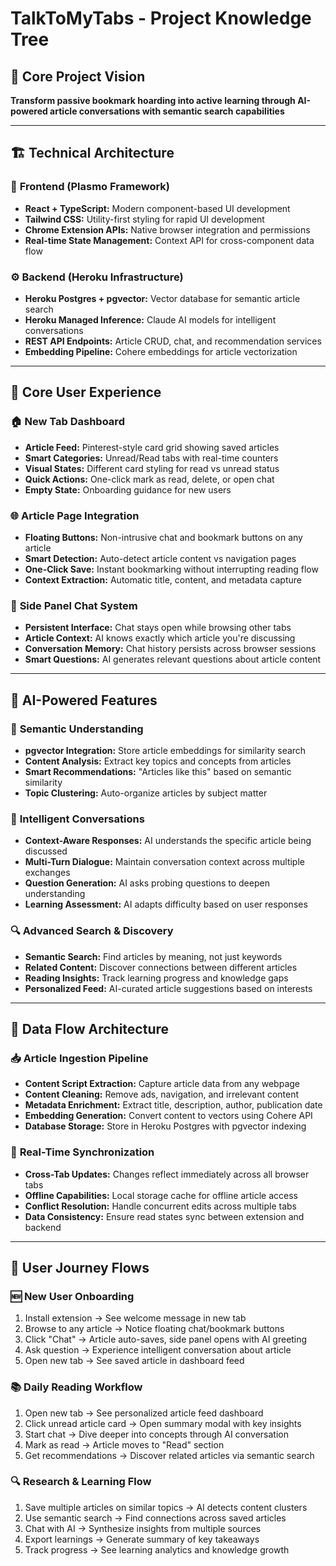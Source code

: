 # TalkToMyTabs - Project Knowledge Tree

## 🎯 **Core Project Vision**
**Transform passive bookmark hoarding into active learning through AI-powered article conversations with semantic search capabilities**

***

## 🏗️ **Technical Architecture**

### 🎨 **Frontend (Plasmo Framework)**
- **React + TypeScript:** Modern component-based UI development
- **Tailwind CSS:** Utility-first styling for rapid UI development
- **Chrome Extension APIs:** Native browser integration and permissions
- **Real-time State Management:** Context API for cross-component data flow

### ⚙️ **Backend (Heroku Infrastructure)**
- **Heroku Postgres + pgvector:** Vector database for semantic article search
- **Heroku Managed Inference:** Claude AI models for intelligent conversations  
- **REST API Endpoints:** Article CRUD, chat, and recommendation services
- **Embedding Pipeline:** Cohere embeddings for article vectorization

***

## 📱 **Core User Experience**

### 🏠 **New Tab Dashboard**
- **Article Feed:** Pinterest-style card grid showing saved articles
- **Smart Categories:** Unread/Read tabs with real-time counters
- **Visual States:** Different card styling for read vs unread status
- **Quick Actions:** One-click mark as read, delete, or open chat
- **Empty State:** Onboarding guidance for new users

### 🌐 **Article Page Integration** 
- **Floating Buttons:** Non-intrusive chat and bookmark buttons on any article
- **Smart Detection:** Auto-detect article content vs navigation pages
- **One-Click Save:** Instant bookmarking without interrupting reading flow
- **Context Extraction:** Automatic title, content, and metadata capture

### 💬 **Side Panel Chat System**
- **Persistent Interface:** Chat stays open while browsing other tabs
- **Article Context:** AI knows exactly which article you're discussing
- **Conversation Memory:** Chat history persists across browser sessions
- **Smart Questions:** AI generates relevant questions about article content

***

## 🤖 **AI-Powered Features**

### 🧠 **Semantic Understanding**
- **pgvector Integration:** Store article embeddings for similarity search
- **Content Analysis:** Extract key topics and concepts from articles
- **Smart Recommendations:** "Articles like this" based on semantic similarity
- **Topic Clustering:** Auto-organize articles by subject matter

### 💭 **Intelligent Conversations**
- **Context-Aware Responses:** AI understands the specific article being discussed
- **Multi-Turn Dialogue:** Maintain conversation context across multiple exchanges  
- **Question Generation:** AI asks probing questions to deepen understanding
- **Learning Assessment:** AI adapts difficulty based on user responses

### 🔍 **Advanced Search & Discovery**
- **Semantic Search:** Find articles by meaning, not just keywords
- **Related Content:** Discover connections between different articles
- **Reading Insights:** Track learning progress and knowledge gaps
- **Personalized Feed:** AI-curated article suggestions based on interests

***

## 🔄 **Data Flow Architecture**

### 📥 **Article Ingestion Pipeline**
- **Content Script Extraction:** Capture article data from any webpage
- **Content Cleaning:** Remove ads, navigation, and irrelevant content
- **Metadata Enrichment:** Extract title, description, author, publication date
- **Embedding Generation:** Convert content to vectors using Cohere API
- **Database Storage:** Store in Heroku Postgres with pgvector indexing

### 🔄 **Real-Time Synchronization**
- **Cross-Tab Updates:** Changes reflect immediately across all browser tabs
- **Offline Capabilities:** Local storage cache for offline article access
- **Conflict Resolution:** Handle concurrent edits across multiple tabs
- **Data Consistency:** Ensure read states sync between extension and backend

***

## 🎪 **User Journey Flows**

### 🆕 **New User Onboarding**
1. Install extension → See welcome message in new tab
2. Browse to any article → Notice floating chat/bookmark buttons
3. Click "Chat" → Article auto-saves, side panel opens with AI greeting
4. Ask question → Experience intelligent conversation about article
5. Open new tab → See saved article in dashboard feed

### 📚 **Daily Reading Workflow**
1. Open new tab → See personalized article feed dashboard
2. Click unread article card → Open summary modal with key insights
3. Start chat → Dive deeper into concepts through AI conversation
4. Mark as read → Article moves to "Read" section
5. Get recommendations → Discover related articles via semantic search

### 🔍 **Research & Learning Flow**
1. Save multiple articles on similar topics → AI detects content clusters
2. Use semantic search → Find connections across saved articles
3. Chat with AI → Synthesize insights from multiple sources
4. Export learnings → Generate summary of key takeaways
5. Track progress → See learning analytics and knowledge growth
